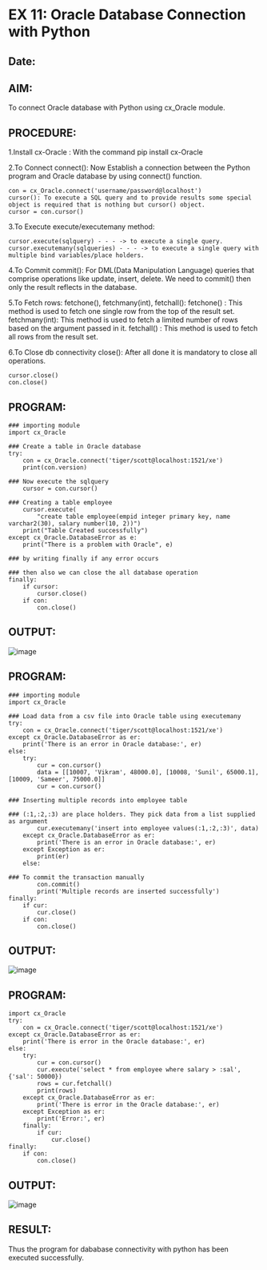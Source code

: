 # EX 11: Oracle Database Connection with Python

## Date:

## AIM:
To connect Oracle database with Python using cx_Oracle module.

## PROCEDURE:

1.Install cx-Oracle : With the command pip install cx-Oracle

2.To Connect connect(): Now Establish a connection between the Python program and Oracle database by using connect() function.
```
con = cx_Oracle.connect('username/password@localhost')
cursor(): To execute a SQL query and to provide results some special object is required that is nothing but cursor() object.
cursor = con.cursor()
```

3.To Execute execute/executemany method:
```
cursor.execute(sqlquery) - - - -> to execute a single query. 
cursor.executemany(sqlqueries) - - - -> to execute a single query with multiple bind variables/place holders.
```

4.To Commit commit(): For DML(Data Manipulation Language) queries that comprise operations like update, insert, delete. We need to commit() then only the result reflects in the database.

5.To Fetch rows: fetchone(), fetchmany(int), fetchall(): fetchone() : This method is used to fetch one single row from the top of the result set. fetchmany(int): This method is used to fetch a limited number of rows based on the argument passed in it. fetchall() : This method is used to fetch all rows from the result set.

6.To Close db connectivity close(): After all done it is mandatory to close all operations.
```
cursor.close()
con.close()
```

## PROGRAM:
```
### importing module
import cx_Oracle

### Create a table in Oracle database
try:
	con = cx_Oracle.connect('tiger/scott@localhost:1521/xe')
	print(con.version)

### Now execute the sqlquery
	cursor = con.cursor()

### Creating a table employee
	cursor.execute(
		"create table employee(empid integer primary key, name varchar2(30), salary number(10, 2))")
	print("Table Created successfully")
except cx_Oracle.DatabaseError as e:
	print("There is a problem with Oracle", e)

### by writing finally if any error occurs

### then also we can close the all database operation
finally:
	if cursor:
		cursor.close()
	if con:
		con.close()
```

## OUTPUT:
![image](https://github.com/Yuvaranithulasingam/EX-11-Oracle-Database-Connection-with-Python/assets/121418522/bb4df3f5-e903-4c7b-95cf-fc1a17db546e)

## PROGRAM:
```
### importing module
import cx_Oracle

### Load data from a csv file into Oracle table using executemany
try:
	con = cx_Oracle.connect('tiger/scott@localhost:1521/xe')
except cx_Oracle.DatabaseError as er:
	print('There is an error in Oracle database:', er)
else:
	try:
		cur = con.cursor()
		data = [[10007, 'Vikram', 48000.0], [10008, 'Sunil', 65000.1], [10009, 'Sameer', 75000.0]]
		cur = con.cursor()

### Inserting multiple records into employee table

### (:1,:2,:3) are place holders. They pick data from a list supplied as argument
		cur.executemany('insert into employee values(:1,:2,:3)', data)
	except cx_Oracle.DatabaseError as er:
		print('There is an error in Oracle database:', er)
	except Exception as er:
		print(er)
	else:

### To commit the transaction manually
		con.commit()
		print('Multiple records are inserted successfully')
finally:
	if cur:
		cur.close()
	if con:
		con.close()
```

## OUTPUT:
![image](https://github.com/Yuvaranithulasingam/EX-11-Oracle-Database-Connection-with-Python/assets/121418522/c5abf3d7-8d64-4324-b229-0db2c609d6ce)

## PROGRAM:
```
import cx_Oracle
try:
	con = cx_Oracle.connect('tiger/scott@localhost:1521/xe')
except cx_Oracle.DatabaseError as er:
	print('There is error in the Oracle database:', er)
else:
	try:
		cur = con.cursor()
		cur.execute('select * from employee where salary > :sal', {'sal': 50000})
		rows = cur.fetchall()
		print(rows)
	except cx_Oracle.DatabaseError as er:
		print('There is error in the Oracle database:', er)
	except Exception as er:
		print('Error:', er)
	finally:
		if cur:
			cur.close()
finally:
	if con:
		con.close()
```

## OUTPUT:
![image](https://github.com/Yuvaranithulasingam/EX-11-Oracle-Database-Connection-with-Python/assets/121418522/12fd46db-0a34-4c28-b7f2-e1dd72a2686a)

## RESULT:
Thus the program for dababase connectivity with python has been executed successfully.
